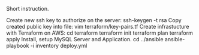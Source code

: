Short instruction.

Create new ssh key to authorize on the server:
ssh-keygen -t rsa 
Copy created public key into file:
vim terraform/key-pairs.tf 
Create infrastucture with Terraform on AWS:
cd terraform 
terraform init
terraform plan
terraform apply
Install, setup MySQL Server and Application.
cd ../ansible
ansible-playbook -i inventory deploy.yml










